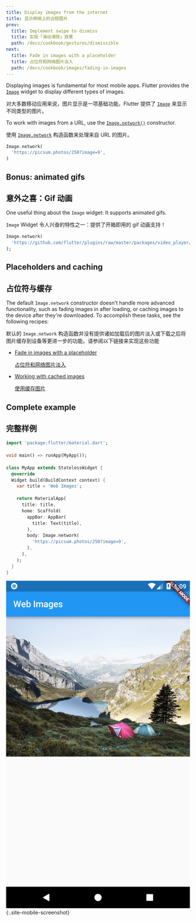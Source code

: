 ```yaml
---
title: Display images from the internet
title: 显示网络上的远程图片
prev:
  title: Implement swipe to dismiss
  title: 实现「滑动清除」效果
  path: /docs/cookbook/gestures/dismissible
next:
  title: Fade in images with a placeholder
  title: 占位符和网络图片淡入
  path: /docs/cookbook/images/fading-in-images
---
```


Displaying images is fundamental for most mobile apps.
Flutter provides the
[`Image`]({{site.api}}/flutter/widgets/Image-class.html) widget to
display different types of images.

对大多数移动应用来说，图片显示是一项基础功能。Flutter 提供了 [`Image`]({{site.api}}/flutter/widgets/Image-class.html) 来显示不同类型的图片。

To work with images from a URL, use the
[`Image.network()`]({{site.api}}/flutter/widgets/Image/Image.network.html)
constructor.

使用 [`Image.network`]({{site.api}}/flutter/widgets/Image/Image.network.html) 构造函数来处理来自 URL 的图片。

<!-- skip -->
```dart
Image.network(
  'https://picsum.photos/250?image=9',
)
```

## Bonus: animated gifs

## 意外之喜：Gif 动画

One useful thing about the `Image` widget:
It supports animated gifs.

`Image` Widget 令人兴奋的特性之一：提供了开箱即用的 gif 动画支持！

<!-- skip -->
```dart
Image.network(
  'https://github.com/flutter/plugins/raw/master/packages/video_player/doc/demo_ipod.gif?raw=true',
);
```

## Placeholders and caching

## 占位符与缓存

The default `Image.network` constructor doesn't handle more advanced
functionality, such as fading images in after loading, or caching images
to the device after they're downloaded. To accomplish these tasks, see
the following recipes:

默认的 `Image.network` 构造函数并没有提供诸如加载后的图片淡入或下载之后将图片缓存到设备等更进一步的功能。请参阅以下链接来实现这些功能

  * [Fade in images with a
    placeholder](/docs/cookbook/images/fading-in-images)
  
    [占位符和网络图片淡入](/docs/cookbook/images/fading-in-images/)
  
  * [Working with cached images](/docs/cookbook/images/cached-images)
  
    [使用缓存图片](/docs/cookbook/images/cached-images/)

## Complete example

## 完整样例

```dart
import 'package:flutter/material.dart';

void main() => runApp(MyApp());

class MyApp extends StatelessWidget {
  @override
  Widget build(BuildContext context) {
    var title = 'Web Images';

    return MaterialApp(
      title: title,
      home: Scaffold(
        appBar: AppBar(
          title: Text(title),
        ),
        body: Image.network(
          'https://picsum.photos/250?image=9',
        ),
      ),
    );
  }
}
```

![Network image demo](/images/cookbook/network-image.png){:.site-mobile-screenshot}
